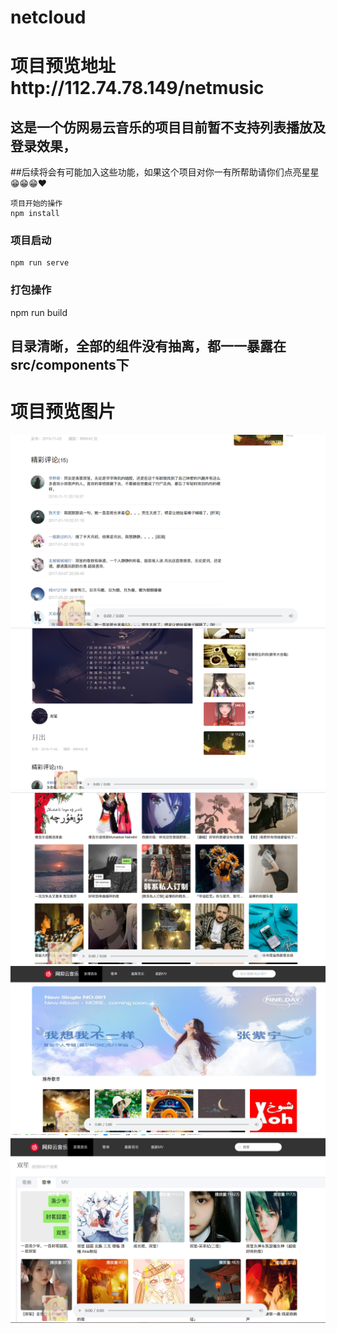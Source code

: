 # netcloud
# 项目预览地址http://112.74.78.149/netmusic

## 这是一个仿网易云音乐的项目目前暂不支持列表播放及登录效果，

##后续将会有可能加入这些功能，如果这个项目对你一有所帮助请你们点亮星星😁😁😁❤
```
项目开始的操作
npm install
```

### 项目启动
```
npm run serve
```

### 打包操作

npm run build

## 目录清晰，全部的组件没有抽离，都一一暴露在src/components下



# 项目预览图片

![Imag ](https://github.com/Alicessa/PPreview/blob/master/Cloudmusic/a.png)
![Imag ](https://github.com/Alicessa/PPreview/blob/master/Cloudmusic/b.png)
![Imag ](https://github.com/Alicessa/PPreview/blob/master/Cloudmusic/c.png)
![Imag ](https://github.com/Alicessa/PPreview/blob/master/Cloudmusic/d.png)
![Imag ](https://github.com/Alicessa/PPreview/blob/master/Cloudmusic/e.png)
